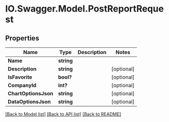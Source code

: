 # IO.Swagger.Model.PostReportRequest
## Properties

Name | Type | Description | Notes
------------ | ------------- | ------------- | -------------
**Name** | **string** |  | 
**Description** | **string** |  | [optional] 
**IsFavorite** | **bool?** |  | [optional] 
**CompanyId** | **int?** |  | [optional] 
**ChartOptionsJson** | **string** |  | [optional] 
**DataOptionsJson** | **string** |  | [optional] 

[[Back to Model list]](../README.md#documentation-for-models) [[Back to API list]](../README.md#documentation-for-api-endpoints) [[Back to README]](../README.md)

